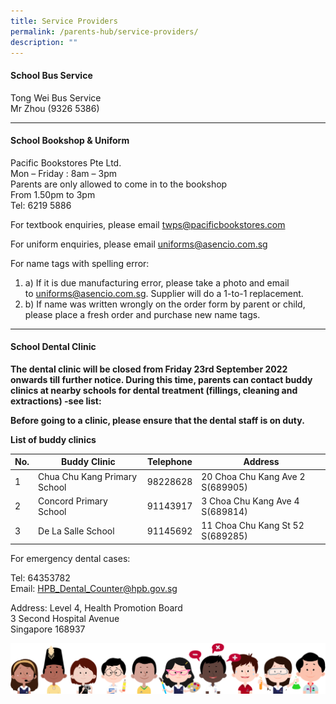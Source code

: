 ```yaml
---
title: Service Providers
permalink: /parents-hub/service-providers/
description: ""
---
```

#### School Bus Service

Tong Wei Bus Service  
Mr Zhou (9326 5386)

<hr>

#### School Bookshop &amp; Uniform

Pacific Bookstores Pte Ltd.  
Mon – Friday : 8am – 3pm  
Parents are only allowed to come in to the bookshop  
From 1.50pm to 3pm  
Tel: 6219 5886

For textbook enquiries, please email&nbsp;[twps@pacificbookstores.com](mailto:twps@pacificbookstores.com)

For uniform enquiries, please email&nbsp;[uniforms@asencio.com.sg](mailto:uniforms@asencio.com.sg)

For name tags with spelling error:

1.  a) If it is due manufacturing error, please take a photo and email to&nbsp;[uniforms@asencio.com.sg](mailto:uniforms@asencio.com.sg). Supplier will do a 1-to-1 replacement.
2.  b) If name was written wrongly on the order form by parent or child, please place a fresh order and purchase new name tags.

<hr>

#### School Dental Clinic

**The dental clinic will be closed from Friday 23rd September 2022 onwards till further notice. During this time, parents can contact buddy clinics at nearby schools for dental treatment (fillings, cleaning and extractions) -see list:**

**Before going to a clinic, please ensure that the dental staff is on duty.**

**List of buddy clinics**

| No. | Buddy Clinic | Telephone | Address |
| -------- | -------- | -------- | -------- |
| 1     | Chua Chu Kang Primary School     | 98228628     | 20 Choa Chu Kang Ave 2 S(689905)    |
| 2     | Concord Primary School    | 91143917     | 3 Choa Chu Kang Ave 4 S(689814)     |
| 3     | De La Salle School     | 91145692     | 11 Choa Chu Kang St 52 S(689285)    |

For emergency dental cases:

Tel: 64353782  
Email:&nbsp;[HPB\_Dental\_Counter@hpb.gov.sg](mailto:HPB_Dental_Counter@hpb.gov.sg)

Address: Level 4, Health Promotion Board  
3 Second Hospital Avenue  
Singapore 168937


![](/images/kids.png)